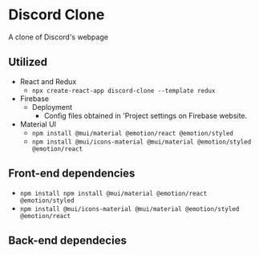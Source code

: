 # Discord Clone

A clone of Discord's webpage

## Utilized

- React and Redux
  - `npx create-react-app discord-clone --template redux`
- Firebase
  - Deployment
    - Config files obtained in 'Project settings on Firebase website.
- Material UI
  - `npm install @mui/material @emotion/react @emotion/styled`
  - `npm install @mui/icons-material @mui/material @emotion/styled @emotion/react`

## Front-end dependencies
- `npm install npm install @mui/material @emotion/react @emotion/styled`
- `npm install @mui/icons-material @mui/material @emotion/styled @emotion/react`

## Back-end dependecies
